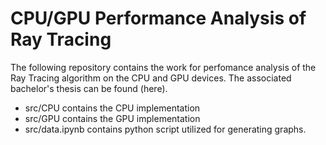 # CPU/GPU Performance Analysis of Ray Tracing
The following repository contains the work for perfomance analysis of the Ray Tracing algorithm on the CPU and GPU devices. The associated bachelor's thesis can be found (here).

- src/CPU contains the CPU implementation
- src/GPU contains the GPU implementation
- src/data.ipynb contains python script utilized for generating graphs.
